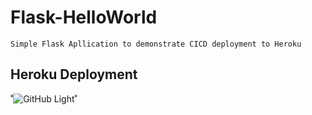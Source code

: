 # Flask-HelloWorld
    Simple Flask Apllication to demonstrate CICD deployment to Heroku

## Heroku Deployment
 ˚![GitHub Light](https://github.com/github-light.png#gh-dark-mode-only)˚
